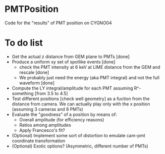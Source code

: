 # PMTPosition
Code for the "results" of PMT position on CYGNO04

# To do list

* Get the actual z distance from GEM plane to PMTs [done]
* Produce a uniform xy set of spotlike events [done]
  * check the PMT intensity at 6 keV at LIME distance from the GEM and rescale [done]
  * We probably just need the energy (aka PMT integral) and not the full waveform [done]
* Compute the LY integral/amplitude for each PMT assuming R^-something [from 3.5 to 4.5]
* Test different positions [check well geometry] as a fuction from the distance from camera. We can actually play only with the x position (assuming 3 cameras and 8 PMTs)
* Evaluate the "goodness" of a position by means of:
  * Overall amplitude (for efficiency reasons)
  * Ratios among amplitudes
  * Apply Francesco's fit?
* (Optional) Implement some sort of distortion to emulate cam-pmt coordinate transformation
* (Optional) Exotic options? (Asymmetric, different number of PMTs)

